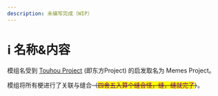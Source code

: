 ```yaml
---
description: 未编写完成（WIP）
---
```


# ℹ 名称&内容

模组名受到 [Touhou Project](https://thwiki.cc/%E4%B8%9C%E6%96%B9Project) (即东方Project) 的启发取名为 Memes Project。

模组将所有梗进行了关联与缝合~~（<mark style="color:purple;">四舍五入算个缝合怪，缝，缝就完了</mark>）~~。
